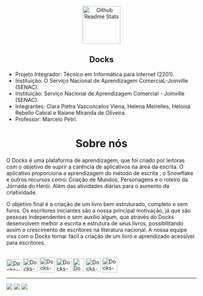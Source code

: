 <p align="center">
 <img width="100px" src="https://lh3.googleusercontent.com/pw/AMWts8D9ZN-R6Srm9587CfVqZD4HXIUbf8Aj0rFXn-uR_GtSLRgJKeSm7tVoTo6z4-xMICVg6Dtv4wqh-BvWsvYgMjwKooh3bgsjXvs96M-clS9g7blghtJJbAJ7UYFJD3TUOkfgRVSBmnHmv7eRwNdxZ4vDSQ=w290-h273-no?authuser=0" align="center" margin="0px" alt="Github Readme Stats" />
 <div>
  <h2 align="center">
  Docks</h2>
 <ul>
  <li> Projeto Integrador: Técnico em Informática para Internet (2201).</li>
 <li>Instituição: O Serviço Nacional de Aprendizagem ComerciaL-Joinville (SENAC).</li>
 <li>Instituição: Serviço Nacional de Aprendizagem Comercial - Joinville (SENAC).</li>
 <li>Integrantes: Clara Pietra Vasconcelos Viena, Helena Meirelles, Heloísa Rebello Cabral e Raiane Miranda de Oliveira.</li>
 <li>Professor: Marcelo Petri.</li>
 </ul>
</p>
 <div align="left">
  <h1 align="center">
 Sobre nós
 </h1>
 <p>
 O Docks é uma plataforma de aprendizagem, que foi criado por
leitoras com o objetivo de suprir a carência de aplicativos na área da escrita.
O aplicativo proporciona a aprendizagem do método de escrita , o Snowflake e outros recursos como: Criação de Mundos, Personagens e o roteiro da Jornada do Herói. Além das atividades diárias para o aumento da criatividade.
  
O objetivo final é a criação de um livro bem estruturado, completo e sem furos.
Os escritores iniciantes são a nossa principal motivação, já que são pessoas independentes e sem auxílio algum, que através do Docks desenvolvem melhor a escrita e estrutura de seus livros, possibilitando assim o crescimento de escritores na literatura nacional.
A nossa equipe visa com o Docks tornar fácil a criação de um livro e aprendizado acessível para escritores.
 </p>
 </div>
<div style="display: inline_block"><br>
   <img align="center" alt="Docks-FIGMA" height="30" width="40" src="https://cdn.jsdelivr.net/gh/devicons/devicon/icons/figma/figma-original.svg" />
  <img  align="center" alt="Docks-CANVA" height="35" width="40" src="https://cdn.jsdelivr.net/gh/devicons/devicon/icons/canva/canva-original.svg" />
  <img align="center" alt="Docks-GITHUB" height="40" width="40"src="https://cdn.iconscout.com/icon/free/png-256/github-2690381-2232884.png" />
  <img align="center" alt="Docks-GIT" height="35" width="40" src="https://cdn.jsdelivr.net/gh/devicons/devicon/icons/git/git-original.svg" />
  <img  align="center" alt="Docks-VSCODE" height="35" width="30" src="https://cdn.jsdelivr.net/gh/devicons/devicon/icons/vscode/vscode-original.svg" />
  <img  align="center" alt="Docks-LUCIDCHARD" height="35" width="40" src="https://i.ytimg.com/an/y55mSDtBT4jnP27fZjJNQw/featured_channel.jpg?v=614c8f78"/>
  <img align="center" alt="Docks-NOTION" height="40" width="40" src="https://upload.wikimedia.org/wikipedia/commons/4/45/Notion_app_logo.png"/>
  </div>
<div>
 <hr border="1px">
  <a href="https://www.instagram.com/docks_escrita/" target="_blank"><img src="https://img.shields.io/badge/-Instagram-%23E4405F?style=for-the-badge&logo=instagram&logoColor=white" target="_blank"></a>
 	<a href="https://www.facebook.com/Docks-Escrita-Criativa-100220319398159" target="_blank"><img src="https://img.shields.io/badge/Facebook-1877F2?style=for-the-badge&logo=facebook&logoColor=white" target="_blank"></a>
  <a href = "escritadocks@gmail.com" target="_blank"><img src="https://img.shields.io/badge/Gmail-D14836?style=for-the-badge&logo=gmail&logoColor=white" target="_blank"></a>  
</div>

